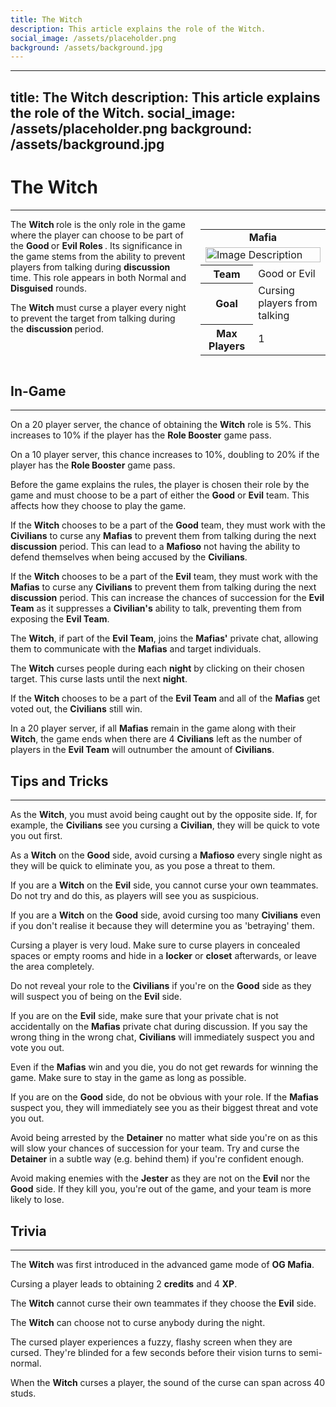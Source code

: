 ```yaml
---
title: The Witch
description: This article explains the role of the Witch.
social_image: /assets/placeholder.png
background: /assets/background.jpg
---
```

---
title: The Witch
description: This article explains the role of the Witch.
social_image: /assets/placeholder.png
background: /assets/background.jpg
---

# The Witch
---

<style>
@media (max-width: 768px) { /* For mobile users */
    .flex-container {
        flex-direction: column;
        align-items: center;
    }
    .infobox {
        align-self: center;
        order: -1;
        margin-left: 0;
        margin-bottom: 20px;
        width: 100%;
        max-width: 300px;
    }
}
</style>

<div class="flex-container" style="display: flex; align-items: flex-start;">
    <div style="flex: 1;">
        The <b> Witch </b> role is the only role in the game where the player can choose to be part of the <b> Good </b> or <b> Evil Roles </b>. Its significance in the game stems from the ability to prevent players from talking during <b> discussion </b> time. This role appears in both Normal and <b>Disguised</b> rounds.<p> The <b> Witch </b> must curse a player every night to prevent the target from talking during the <b> discussion </b> period.
    </div>
    <div class="infobox" style="flex: 0 0 200px; margin-left: 20px;">
        <table>
            <tr>
                <td colspan="2" style="text-align: center; font-weight: bold;">Mafia</td>
            </tr>
            <td colspan="2"><img src="https://mafiawiki.astrofare.xyz/assets/placeholder.png" alt="Image Description" class="infobox-image" style="width: 100%;"></td>
            </tr>
            <tr>
                <th>Team</th>
                <td>Good or Evil</td>
            </tr>
            <tr>
                <th>Goal</th>
                <td>Cursing players from talking</td>
            </tr>
            <tr>
                 <th> Max Players </th>
                 <td> 1 </th>
            </tr>
        </table>
    </div>
</div>

## **In-Game**
---
On a 20 player server, the chance of obtaining the **Witch** role is 5%. This increases to 10% if the player has the **Role Booster** game pass.

On a 10 player server, this chance increases to 10%, doubling to 20% if the player has the **Role Booster** game pass.

Before the game explains the rules, the player is chosen their role by the game and must choose to be a part of either the **Good** or **Evil** team. This affects how they choose to play the game.

If the **Witch** chooses to be a part of the **Good** team, they must work with the **Civilians** to curse any **Mafias** to prevent them from talking during the next **discussion** period. This can lead to a **Mafioso** not having the ability to defend themselves when being accused by the **Civilians**.

If the **Witch** chooses to be a part of the **Evil** team, they must work with the **Mafias** to curse any **Civilians** to prevent them from talking during the next **discussion** period. This can increase the chances of succession for the **Evil Team** as it suppresses a **Civilian's** ability to talk, preventing them from exposing the **Evil Team**.

The **Witch**, if part of the **Evil Team**, joins the **Mafias'** private chat, allowing them to communicate with the **Mafias** and target individuals.

The **Witch** curses people during each **night** by clicking on their chosen target. This curse lasts until the next **night**.

If the **Witch** chooses to be a part of the **Evil Team** and all of the **Mafias** get voted out, the **Civilians** still win.

In a 20 player server, if all **Mafias** remain in the game along with their **Witch**, the game ends when there are 4 **Civilians** left as the number of players in the **Evil Team** will outnumber the amount of **Civilians**.

## **Tips and Tricks**
---
As the **Witch**, you must avoid being caught out by the opposite side. If, for example, the **Civilians** see you cursing a **Civilian**, they will be quick to vote you out first.

As a **Witch** on the **Good** side, avoid cursing a **Mafioso** every single night as they will be quick to eliminate you, as you pose a threat to them.

If you are a **Witch** on the **Evil** side, you cannot curse your own teammates. Do not try and do this, as players will see you as suspicious.

If you are a **Witch** on the **Good** side, avoid cursing too many **Civilians** even if you don't realise it because they will determine you as 'betraying' them.

Cursing a player is very loud. Make sure to curse players in concealed spaces or empty rooms and hide in a **locker** or **closet** afterwards, or leave the area completely. 

Do not reveal your role to the **Civilians** if you're on the **Good** side as they will suspect you of being on the **Evil** side. 

If you are on the **Evil** side, make sure that your private chat is not accidentally on the **Mafias** private chat during discussion. If you say the wrong thing in the wrong chat, **Civilians** will immediately suspect you and vote you out.

Even if the **Mafias** win and you die, you do not get rewards for winning the game. Make sure to stay in the game as long as possible.

If you are on the **Good** side, do not be obvious with your role. If the **Mafias** suspect you, they will immediately see you as their biggest threat and vote you out.

Avoid being arrested by the **Detainer** no matter what side you're on as this will slow your chances of succession for your team. Try and curse the **Detainer** in a subtle way (e.g. behind them) if you're confident enough.

Avoid making enemies with the **Jester** as they are not on the **Evil** nor the **Good** side. If they kill you, you're out of the game, and your team is more likely to lose.
## **Trivia**
---

The **Witch** was first introduced in the advanced game mode of **OG Mafia**.

Cursing a player leads to obtaining 2 **credits** and 4 **XP**.

The **Witch** cannot curse their own teammates if they choose the **Evil** side.

The **Witch** can choose not to curse anybody during the night.

The cursed player experiences a fuzzy, flashy screen when they are cursed. They're blinded for a few seconds before their vision turns to semi-normal.

When the **Witch** curses a player, the sound of the curse can span across 40 studs. 


